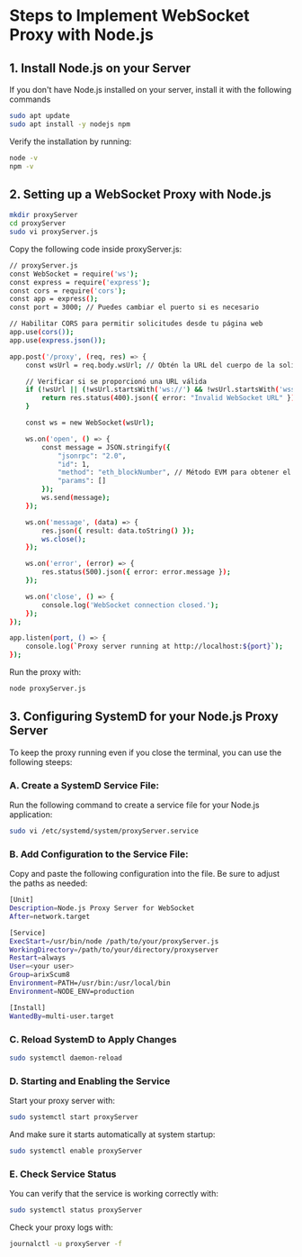# Steps to Implement WebSocket Proxy with Node.js

## 1. Install Node.js on your Server  

If you don't have Node.js installed on your server, install it with the following commands
```bash
sudo apt update  
sudo apt install -y nodejs npm
```

Verify the installation by running:
```bash
node -v
npm -v
```

## 2. Setting up a WebSocket Proxy with Node.js
```bash
mkdir proxyServer
cd proxyServer
sudo vi proxyServer.js
```

Copy the following code inside proxyServer.js:  
```bash
// proxyServer.js
const WebSocket = require('ws');
const express = require('express');
const cors = require('cors');
const app = express();
const port = 3000; // Puedes cambiar el puerto si es necesario

// Habilitar CORS para permitir solicitudes desde tu página web
app.use(cors());
app.use(express.json());

app.post('/proxy', (req, res) => {
    const wsUrl = req.body.wsUrl; // Obtén la URL del cuerpo de la solicitud

    // Verificar si se proporcionó una URL válida
    if (!wsUrl || (!wsUrl.startsWith('ws://') && !wsUrl.startsWith('wss://'))) {
        return res.status(400).json({ error: "Invalid WebSocket URL" });
    }

    const ws = new WebSocket(wsUrl);

    ws.on('open', () => {
        const message = JSON.stringify({
            "jsonrpc": "2.0",
            "id": 1,
            "method": "eth_blockNumber", // Método EVM para obtener el número de bloque
            "params": []
        });
        ws.send(message);
    });

    ws.on('message', (data) => {
        res.json({ result: data.toString() });
        ws.close();
    });

    ws.on('error', (error) => {
        res.status(500).json({ error: error.message });
    });

    ws.on('close', () => {
        console.log('WebSocket connection closed.');
    });
});

app.listen(port, () => {
    console.log(`Proxy server running at http://localhost:${port}`);
});
```

Run the proxy with:  
```bash
node proxyServer.js
```

## 3. Configuring SystemD for your Node.js Proxy Server  

To keep the proxy running even if you close the terminal, you can use the following steeps:

### A. Create a SystemD Service File:  
Run the following command to create a service file for your Node.js application:  
```bash
sudo vi /etc/systemd/system/proxyServer.service
```

### B. Add Configuration to the Service File:  
Copy and paste the following configuration into the file. Be sure to adjust the paths as needed:  
```bash
[Unit]
Description=Node.js Proxy Server for WebSocket
After=network.target

[Service]
ExecStart=/usr/bin/node /path/to/your/proxyServer.js
WorkingDirectory=/path/to/your/directory/proxyserver
Restart=always
User=<your user>
Group=arixScum8
Environment=PATH=/usr/bin:/usr/local/bin
Environment=NODE_ENV=production

[Install]
WantedBy=multi-user.target

```

### C. Reload SystemD to Apply Changes  
```bash
sudo systemctl daemon-reload
```

### D. Starting and Enabling the Service
Start your proxy server with:  
```bash
sudo systemctl start proxyServer
```
And make sure it starts automatically at system startup:  
```bash
sudo systemctl enable proxyServer
```

### E. Check Service Status  
You can verify that the service is working correctly with:  
```bash
sudo systemctl status proxyServer
```
Check your proxy logs with:  
```bash
journalctl -u proxyServer -f
```





